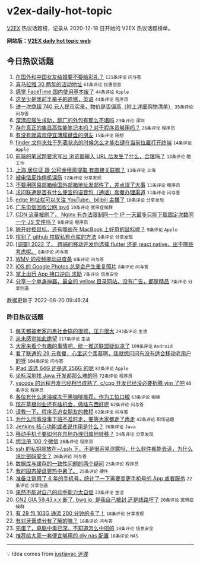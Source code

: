 # v2ex-daily-hot-topic

[V2EX](https://www.v2ex.com/) 热议话题榜，记录从 2020-12-18 日开始的 V2EX 热议话题榜单。

**网站版：[V2EX daily hot topic web](https://boojack.github.io/v2ex-daily-hot-topic-web/)**

## 今日热议话题

<!-- TODAY BEGIN -->

1. [在国外和中国女友结婚要不要给彩礼？](https://www.v2ex.com/t/874131) `121条评论` `问与答`
1. [喜马拉雅 30 两年的活动地址](https://www.v2ex.com/t/874139) `61条评论` `优惠信息`
1. [感觉 FaceTime 国内使用基本废了](https://www.v2ex.com/t/874138) `44条评论` `Apple`
1. [这至少是我前半辈子的遗憾，英语](https://www.v2ex.com/t/874173) `44条评论` `程序员`
1. [进一次商超 740 元人民币实录，物价是否偏高（附上详细购物清单）](https://www.v2ex.com/t/874170) `35条评论` `问与答`
1. [深漂应届生求助，鹅厂的外包有那么不堪吗](https://www.v2ex.com/t/874143) `29条评论` `深圳`
1. [存在真正的集显高性能笔记本吗？对于程序员够用吗？](https://www.v2ex.com/t/874177) `26条评论` `程序员`
1. [有没有就喜欢便宜薄膜键盘的朋友](https://www.v2ex.com/t/874190) `15条评论` `随想`
1. [finder 文件夹处于列表状态的时候怎么才能右键在当前位置打开终端](https://www.v2ex.com/t/874140) `14条评论` `Apple`
1. [前端的笔试题要求写出 浏览器输入 URL 后发生了什么，合理吗？](https://www.v2ex.com/t/874205) `13条评论` `酷工作`
1. [上海 居住证 跟 公积金租房提取 有直接关联嘛？](https://www.v2ex.com/t/874127) `13条评论` `上海`
1. [被电信反炸停机误伤](https://www.v2ex.com/t/874193) `12条评论` `分享发现`
1. [不要用网易邮箱给国外邮箱地址发邮件了，差点误了大事](https://www.v2ex.com/t/874171) `11条评论` `程序员`
1. [求问联通是否有什么便宜的语音包（通话）套餐办理渠道](https://www.v2ex.com/t/874125) `11条评论` `问与答`
1. [edge 地址栏可以关注 YouTube、bilibili 主播了](https://www.v2ex.com/t/874156) `10条评论` `分享发现`
1. [广东电信回收公网 ipv4](https://www.v2ex.com/t/874146) `10条评论` `宽带症候群`
1. [CDN 流量被刷了， Nginx 有办法限制同一个 IP 一天最多只能下载固定次数同一个 JS 文件吗？](https://www.v2ex.com/t/874185) `9条评论` `程序员`
1. [除开妙控鼠标，还有哪些在 MacBook 上好用的鼠标呢？](https://www.v2ex.com/t/874141) `9条评论` `Apple`
1. [找到了 github 拉取私有仓库的方法](https://www.v2ex.com/t/874128) `9条评论` `分享发现`
1. [[调查] 2022 了， 跨端的移动开发你选择 flutter 还是 react native，出于哪些考虑呢。](https://www.v2ex.com/t/874191) `8条评论` `问与答`
1. [WMV 的视频拖动进度条](https://www.v2ex.com/t/874153) `8条评论` `问与答`
1. [iOS 的 Google Photos 总是会产生重复照片](https://www.v2ex.com/t/874129) `8条评论` `问与答`
1. [掌上出行 App 接口逆向 求助](https://www.v2ex.com/t/874182) `7条评论` `信息安全`
1. [分享一个单身神器，最全的 yellow 目录网站，没有广告，都是精品](https://www.v2ex.com/t/874157) `7条评论` `分享创造`

数据更新于 2022-08-20 09:46:24

<!-- TODAY END -->

### 昨日热议话题

<!-- YESTERDAY BEGIN -->

1. [每天都被老家的黑社会搞的很烦，压力很大](https://www.v2ex.com/t/873898) `293条评论` `生活`
1. [从未感觉如此绝望](https://www.v2ex.com/t/874050) `117条评论` `生活`
1. [大家来看个有趣的事情吧，统一推送联盟疑似凉了](https://www.v2ex.com/t/873940) `109条评论` `Android`
1. [看了联通的 29 元套餐，心里这个羡慕啊，我就想问问有没有适合移动老用户的呀](https://www.v2ex.com/t/873891) `104条评论` `问与答`
1. [iPad 该选 64G 还是选 256G 的呢](https://www.v2ex.com/t/873885) `83条评论` `Apple`
1. [坐标深圳找 Java 开发都那么难的吗](https://www.v2ex.com/t/873991) `72条评论` `程序员`
1. [vscode 的远程开发已经相当成熟了, c/cpp 开发已经没必要折腾 vim 了吧](https://www.v2ex.com/t/873893) `65条评论` `程序员`
1. [各位有什么速溶或冻干黑咖啡推荐，作为工位口粮](https://www.v2ex.com/t/873897) `63条评论` `咖啡`
1. [现在草根创业还有啥机会，做啥东西好呢](https://www.v2ex.com/t/873900) `62条评论` `问与答`
1. [请教一下，程序员追女朋友的教程](https://www.v2ex.com/t/873901) `62条评论` `问与答`
1. [为什么同事没事下班不准时走，要等大家都走了再走](https://www.v2ex.com/t/874028) `42条评论` `职场话题`
1. [Jenkins 核心功能或者说作用是什么？](https://www.v2ex.com/t/874023) `36条评论` `Java`
1. [移动手机卡要如何在异地办理归属地转移？](https://www.v2ex.com/t/873902) `34条评论` `分享发现`
1. [想注册 100 个微信](https://www.v2ex.com/t/874110) `26条评论` `程序员`
1. [ssh 的私钥就放在~/.ssh 下，不是很容易泄露吗，什么软件都能去读，为什么说比密码安全？](https://www.v2ex.com/t/873915) `26条评论` `问与答`
1. [数据库与缓存的一致性问题的两个疑问](https://www.v2ex.com/t/874053) `25条评论` `程序员`
1. [我的固态硬盘要热中暑了。](https://www.v2ex.com/t/873946) `25条评论` `硬件`
1. [准备注销用了 6 年的手机号，统计了一下需要变更手机号的 App 或者服务](https://www.v2ex.com/t/874039) `22条评论` `分享创造`
1. [果然不能对自己的动手能力太自信](https://www.v2ex.com/t/873918) `22条评论` `生活`
1. [CN2 GIA 59.43.x.x 断了, bwg ip, 是我自己被封,还是线路坏了](https://www.v2ex.com/t/874080) `20条评论` `宽带症候群`
1. [有 29 包 103G 通流 200 分钟的卡了！](https://www.v2ex.com/t/874042) `18条评论` `分享发现`
1. [有对牙膏成分有了解的嘛？](https://www.v2ex.com/t/874018) `18条评论` `问与答`
1. [完蛋了，电脑中毒已深。不知道怎么中招的](https://www.v2ex.com/t/873960) `18条评论` `信息安全`
1. [推荐给大家一套便宜够用的 diy nas 配置](https://www.v2ex.com/t/873910) `18条评论` `NAS`

<!-- YESTERDAY END -->

---

💡 Idea comes from [justjavac 迷渡](https://github.com/justjavac/)
